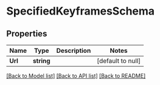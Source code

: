# SpecifiedKeyframesSchema

## Properties
Name | Type | Description | Notes
------------ | ------------- | ------------- | -------------
**Url** | **string** |  | [default to null]

[[Back to Model list]](../README.md#documentation-for-models) [[Back to API list]](../README.md#documentation-for-api-endpoints) [[Back to README]](../README.md)


